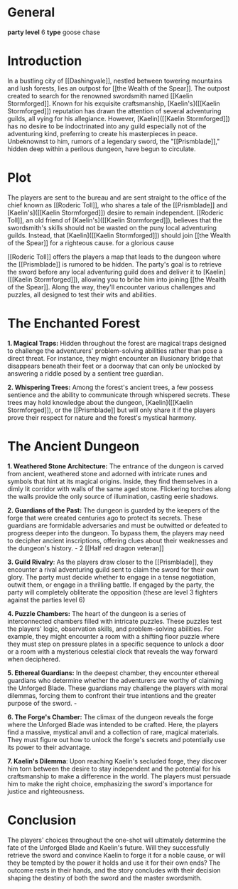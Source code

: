 # General

**party level** 6
**type** goose chase
# Introduction

In a bustling city of [[Dashingvale]], nestled between towering mountains and lush forests, lies an outpost for [[the Wealth of the Spear]]. The outpost created to search for the renowned swordsmith named [[Kaelin Stormforged]]. Known for his exquisite craftsmanship, [Kaelin's]([[Kaelin Stormforged]]) reputation has drawn the attention of several adventuring guilds, all vying for his allegiance. However, [Kaelin]([[Kaelin Stormforged]]) has no desire to be indoctrinated into any guild especially not of the adventuring kind, preferring to create his masterpieces in peace. Unbeknownst to him, rumors of a legendary sword, the "[[Prismblade]]," hidden deep within a perilous dungeon, have begun to circulate.
# Plot

The players are sent to the bureau and are sent straight to the office of the chief known as [[Roderic Toll]], who shares a tale of the [[Prismblade]] and [Kaelin's]([[Kaelin Stormforged]]) desire to remain independent. [[Roderic Toll]], an old friend of [Kaelin's]([[Kaelin Stormforged]]), believes that the swordsmith's skills should not be wasted on the puny local adventuring guilds. Instead, that [Kaelin]([[Kaelin Stormforged]]) should join [[the Wealth of the Spear]] for a righteous cause. for a glorious cause

[[Roderic Toll]] offers the players a map that leads to the dungeon where the [[Prismblade]] is rumored to be hidden. The party's goal is to retrieve the sword before any local adventuring guild does and deliver it to [Kaelin]([[Kaelin Stormforged]]), allowing you to bribe him into joining [[the Wealth of the Spear]]. Along the way, they'll encounter various challenges and puzzles, all designed to test their wits and abilities.

# The Enchanted Forest

**1. Magical Traps:** Hidden throughout the forest are magical traps designed to challenge the adventurers' problem-solving abilities rather than pose a direct threat. For instance, they might encounter an illusionary bridge that disappears beneath their feet or a doorway that can only be unlocked by answering a riddle posed by a sentient tree guardian.

**2. Whispering Trees:** Among the forest's ancient trees, a few possess sentience and the ability to communicate through whispered secrets. These trees may hold knowledge about the dungeon, [Kaelin]([[Kaelin Stormforged]]), or the [[Prismblade]] but will only share it if the players prove their respect for nature and the forest's mystical harmony.
# The Ancient Dungeon

**1. Weathered Stone Architecture:** The entrance of the dungeon is carved from ancient, weathered stone and adorned with intricate runes and symbols that hint at its magical origins. Inside, they find themselves in a dimly lit corridor with walls of the same aged stone. Flickering torches along the walls provide the only source of illumination, casting eerie shadows.

**2. Guardians of the Past:** The dungeon is guarded by the keepers of the forge that were created centuries ago to protect its secrets. These guardians are formidable adversaries and must be outwitted or defeated to progress deeper into the dungeon. To bypass them, the players may need to decipher ancient inscriptions, offering clues about their weaknesses and the dungeon's history.
	- 2 [[Half red dragon veteran]]

**3. Guild Rivalry**: As the players draw closer to the [[Prismblade]], they encounter a rival adventuring guild sent to claim the sword for their own glory. The party must decide whether to engage in a tense negotiation, outwit them, or engage in a thrilling battle. If engaged by the party, the party will completely obliterate the opposition (these are level 3 fighters against the parties level 6)

**4. Puzzle Chambers:** The heart of the dungeon is a series of interconnected chambers filled with intricate puzzles. These puzzles test the players' logic, observation skills, and problem-solving abilities. For example, they might encounter a room with a shifting floor puzzle where they must step on pressure plates in a specific sequence to unlock a door or a room with a mysterious celestial clock that reveals the way forward when deciphered.

**5. Ethereal Guardians:** In the deepest chamber, they encounter ethereal guardians who determine whether the adventurers are worthy of claiming the Unforged Blade. These guardians may challenge the players with moral dilemmas, forcing them to confront their true intentions and the greater purpose of the sword.
	- 

**6. The Forge's Chamber:** The climax of the dungeon reveals the forge where the Unforged Blade was intended to be crafted. Here, the players find a massive, mystical anvil and a collection of rare, magical materials. They must figure out how to unlock the forge's secrets and potentially use its power to their advantage.

**7. Kaelin's Dilemma**: Upon reaching Kaelin's secluded forge, they discover him torn between the desire to stay independent and the potential for his craftsmanship to make a difference in the world. The players must persuade him to make the right choice, emphasizing the sword's importance for justice and righteousness.
# Conclusion

The players' choices throughout the one-shot will ultimately determine the fate of the Unforged Blade and Kaelin's future. Will they successfully retrieve the sword and convince Kaelin to forge it for a noble cause, or will they be tempted by the power it holds and use it for their own ends? The outcome rests in their hands, and the story concludes with their decision shaping the destiny of both the sword and the master swordsmith.